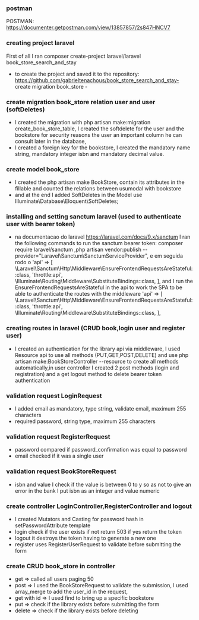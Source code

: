 ### postman
POSTMAN: https://documenter.getpostman.com/view/13857857/2s847HNCV7

### creating project laravel
 First of all I ran composer create-project laravel/laravel book_store_search_and_stay
 * to create the project and saved it to the repository: https://github.com/gabrieltenachous/book_store_search_and_stay- create migration book_store -

### create migration book_store relation user and user (softDeletes)
* I created the migration with php artisan make:migration create_book_store_table, I created the softdelete for the user and the bookstore for security reasons the user an important column he can consult later in the database,
* I created a foreign key for the bookstore, I created the mandatory name string, mandatory integer isbn and mandatory decimal value.

### create model book_store
 * I created the php artisan make BookStore, contain its attributes in the fillable and counted the relations between usumodal with bookstore
 * and at the end I added SoftDeletes in the Model use Illuminate\Database\Eloquent\SoftDeletes;

### installing and setting sanctum laravel (used to authenticate user with bearer token)
* na documentacao do laravel https://laravel.com/docs/9.x/sanctum I ran the following commands to run the sanctum bearer token: composer require laravel/sanctum
,php artisan vendor:publish --provider="Laravel\Sanctum\SanctumServiceProvider", e em seguida rodo o 'api' => [
    \Laravel\Sanctum\Http\Middleware\EnsureFrontendRequestsAreStateful::class,
    'throttle:api',
    \Illuminate\Routing\Middleware\SubstituteBindings::class,
],
and I run the EnsureFrontendRequestsAreStateful in the api to work the SPA to be able to authenticate the routes with the middleware
'api' => [
            \Laravel\Sanctum\Http\Middleware\EnsureFrontendRequestsAreStateful::class,
            'throttle:api',
            \Illuminate\Routing\Middleware\SubstituteBindings::class,
        ],

### creating routes in laravel (CRUD book,login user and register user)
* I created an authentication for the library api via middleware, I used Resource api to use all methods (PUT,GET,POST,DELETE) and use php artisan make:BookStoreController --resource to create all methods automatically,in user controller I created 2 post methods (login and registration) and a get logout method to delete bearer token authentication 
### validation request LoginRequest
* I added email as mandatory, type string, validate email, maximum 255 characters
* required password, string type, maximum 255 characters
### validation request RegisterRequest 
* password compared if password_confirmation was equal to password
* email checked if it was a single user
### validation request BookStoreRequest
* isbn and value I check if the value is between 0 to y so as not to give an error in the bank I put isbn as an integer and value numeric
### create controller LoginController,RegisterController and logout  
* I created Mutators and Casting for password hash in setPasswordAttribute template
* login check if the user exists if not return 503 if yes return the token
* logout it destroys the token having to generate a new one
* register uses RegisterUserRequest to validate before submitting the form
### create CRUD book_store in controller 
* get => called all users paging 50
* post => I used the BookStoreRequest to validate the submission, I used array_merge to add the user_id in the request,
* get with id => I used find to bring up a specific bookstore
* put => check if the library exists before submitting the form
* delete => check if the library exists before deleting

